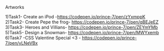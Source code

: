 Artworks

1)Task1- Create an iPod -https://codepen.io/prince-7/pen/zYxmppK
2)Task2- Create Pepe the frog- https://codepen.io/prince-7/pen/qBEJeEZ
3)Task3- Heroes and Villians- https://codepen.io/prince-7/pen/ZEYmYMb
5)Task5- Design a Snowman- https://codepen.io/prince-7/pen/MWYxemb
6)Task7 -CSS Valentine Special <3 - https://codepen.io/prince-7/pen/yLNeVBx
